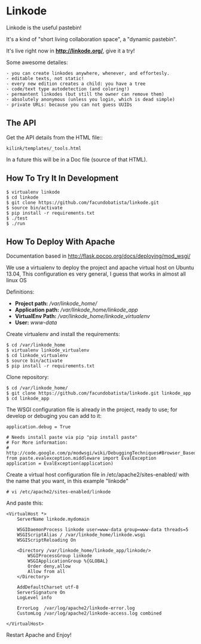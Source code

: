 Linkode
=======

Linkode is the useful pastebin! 

It's a kind of "short living collaboration space", a "dynamic pastebin".

It's live right now in **http://linkode.org/**, give it a try!

Some awesome detailes:

    - you can create linkodes anywhere, whenever, and effortesly.
    - editable texts, not static!
    - every new edition creates a child: you have a tree
    - code/text type autodetection (and coloring!)
    - permantent linkodes (but still the owner can remove them)
    - absolutely anonymous (unless you login, which is dead simple)
    - private URLs: because you can not guess UUIDs


The API
-------

Get the API details from the HTML file::

    kilink/templates/_tools.html

In a future this will be in a Doc file (source of that HTML).


How To Try It In Development
----------------------------

    $ virtualenv linkode
    $ cd linkode
    $ git clone https://github.com/facundobatista/linkode.git
    $ source bin/activate
    $ pip install -r requirements.txt
    $ ./test
    $ ./run

How To Deploy With Apache
-------------------------

Documentation based in http://flask.pocoo.org/docs/deploying/mod_wsgi/

We use a virtualenv to deploy the project and apache virtual host on Ubuntu
13.04, This configuration es very general, I guess that works in almost all
linux OS

Definitions:

 - **Project path:** */var/linkode_home/*
 - **Application path:** */var/linkode_home/linkode_app*
 - **VirtualEnv Path:** */var/linkode_home/linkode_virtualenv*
 - **User:** *www-data*

Create virtualenv and install the requirements:

    $ cd /var/linkode_home
    $ virtualenv linkode_virtualenv
    $ cd linkode_virtualenv
    $ source bin/activate
    $ pip install -r requirements.txt

Clone repository:
    
    $ cd /var/linkode_home/
    $ git clone https://github.com/facundobatista/linkode.git linkode_app
    $ cd linkode_app
    
The WSGI configuration file is already in the project, ready to use; for develop 
or debuging you can add to it:

    application.debug = True
    
    # Needs install paste via pip "pip install paste"
    # For More information:
    # http://code.google.com/p/modwsgi/wiki/DebuggingTechniques#Browser_Based_Debugger
    from paste.evalexception.middleware import EvalException
    application = EvalException(application)


Create a virtual host configuration file in /etc/apache2/sites-enabled/
with the name that you want, in this example "linkode"
    
    # vi /etc/apache2/sites-enabled/linkode

And paste this:

    <VirtualHost *>
        ServerName linkode.mydomain
    
        WSGIDaemonProcess linkode user=www-data group=www-data threads=5
        WSGIScriptAlias / /var/linkode_home/linkode.wsgi
        WSGIScriptReloading On
    
        <Directory /var/linkode_home/linkode_app/linkode/>
            WSGIProcessGroup linkode
            WSGIApplicationGroup %{GLOBAL}
            Order deny,allow
            Allow from all
        </Directory>
    
        AddDefaultCharset utf-8
        ServerSignature On
        LogLevel info
        
        ErrorLog  /var/log/apache2/linkode-error.log
        CustomLog /var/log/apache2/linkode-access.log combined
    
    </VirtualHost>
    
Restart Apache and Enjoy!
